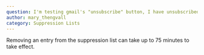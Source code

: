```yaml
---
question: I'm testing gmail's "unsubscribe" button, I have unsubscribed my address. I now removed it from suppression list but I am still getting 1902 error.
author: mary_thengvall
category: Suppression Lists
---
```

Removing an entry from the suppression list can take up to 75 minutes to take effect.

